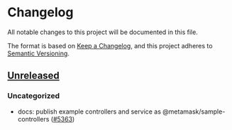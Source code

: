 # Changelog

All notable changes to this project will be documented in this file.

The format is based on [Keep a Changelog](https://keepachangelog.com/en/1.0.0/),
and this project adheres to [Semantic Versioning](https://semver.org/spec/v2.0.0.html).

## [Unreleased]

### Uncategorized

- docs: publish example controllers and service as @metamask/sample-controllers ([#5363](https://github.com/MetaMask/core/pull/5363))

[Unreleased]: https://github.com/MetaMask/core/
